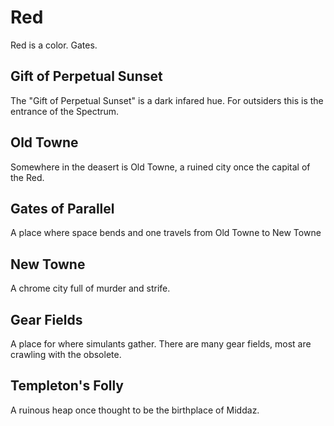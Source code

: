 # Red

Red is a color. Gates.

## Gift of Perpetual Sunset

The "Gift of Perpetual Sunset" is a dark infared hue. For outsiders this is the entrance of the Spectrum.

## Old Towne

Somewhere in the deasert is Old Towne, a ruined city once the capital of the Red.

## Gates of Parallel

A place where space bends and one travels from Old Towne to New Towne

## New Towne

A chrome city full of murder and strife.

## Gear Fields

A place for where simulants gather. There are many gear fields, most are crawling with the obsolete.

## Templeton's Folly

A ruinous heap once thought to be the birthplace of Middaz. 
